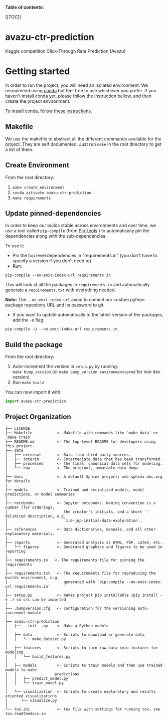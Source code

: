 **Table of contents:**

[[_TOC_]]

avazu-ctr-prediction
===============
Kaggle competition Click-Through Rate Prediction (Avazu)

# Getting started 
In order to run the project, you will need an isolated environment. We recommend using [conda](https://docs.conda.io/en/latest/) but feel free to use whichever you prefer. 
If you haven't install conda yet, please follow the instruction bellow, and then create the project environment. 

To install conda, follow [these instructions](https://conda.io/projects/conda/en/latest/user-guide/install/index.html).

## Makefile
We use the makefile to abstract all the different commands available for the project.
They are self documented. Just run `make` in the root directory to get a list of them.

## Create Environment
From the root directory: 

1. `make create_environment`
2. `conda activate avazu-ctr-prediction`
3. `make requirements`

## Update pinned-dependencies
In order to keep our builds stable across environments and over time, we use a tool called `pip-compile` (from [Pip-tools](https://github.com/jazzband/pip-tools) ) to automatically pin the dependencies along with the sub-dependencies.

To use it: 
- Pin the top level dependencies in “requirements.in” (you don't have to specify a version if you don't need to).
- Run:
```shell script
pip-compile --no-emit-index-url requirements.in
```
This will look at all the packages in `requirements.in` and automatically generate a `requirements.txt` with everything needed.

**Note:** The `--no-emit-index-url` avoid to commit our custom python package repository URL and its password to git.

- If you want to update automatically to the latest version of the packages, add the `-U` flag: 
```shell script
pip-compile -U --no-emit-index-url requirements.in
```

## Build the package
From the root directory:
 
1. Auto-increment the version in `setup.py` by running:  
`make bump_version` (or `make bump_version environment=prod` for non dev version) 
2. Run `make build`

You can now import it with: 

```python
import avazu-ctr-prediction
```

## Project Organization

    ├── LICENSE
    ├── Makefile           <- Makefile with commands like `make data` or `make train`
    ├── README.md          <- The top-level README for developers using this project.
    ├── data
    │   ├── external       <- Data from third party sources.
    │   ├── interim        <- Intermediate data that has been transformed.
    │   ├── processed      <- The final, canonical data sets for modeling.
    │   └── raw            <- The original, immutable data dump.
    │
    ├── docs               <- A default Sphinx project; see sphinx-doc.org for details
    │
    ├── models             <- Trained and serialized models, model predictions, or model summaries
    │
    ├── notebooks          <- Jupyter notebooks. Naming convention is a number (for ordering),
    │                         the creator's initials, and a short `-` delimited description, e.g.
    │                         `1.0-jqp-initial-data-exploration`.
    │
    ├── references         <- Data dictionaries, manuals, and all other explanatory materials.
    │
    ├── reports            <- Generated analysis as HTML, PDF, LaTeX, etc.
    │   └── figures        <- Generated graphics and figures to be used in reporting
    │
    ├── requirements.in   <- The requirements file for pinning the requirements
    │
    ├── requirements.txt   <- The requirements file for reproducing the builds environment, e.g.
    │                         generated with `pip-compile --no-emit-index-url requirements.in`
    │
    ├── setup.py           <- makes project pip installable (pip install -e .) so src can be imported
    │
    ├── .bumpversion.cfg   <- configuration for the versioning auto-increment module
    │
    ├── avazu-ctr-prediction
    │   ├── __init__.py    <- Make a Python module
    │
    │   ├── data           <- Scripts to download or generate data
    │   │   └── make_dataset.py
    │
    │   ├── features       <- Scripts to turn raw data into features for modeling
    |   │   └── build_features.py
    │
    │   ├── models         <- Scripts to train models and then use trained models to make
    │   │                 predictions
    │   │   ├── predict_model.py
    │   │   └── train_model.py
    │
    │   └── visualization  <- Scripts to create exploratory and results oriented visualizations
    │      └── visualize.py
    │
    └── tox.ini            <- tox file with settings for running tox; see tox.readthedocs.io






